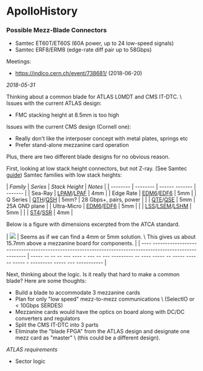 # ApolloHistory


### Possible Mezz-Blade Connectors

 * Samtec ET60T/ET60S (60A power, up to 24 low-speed signals)
 * Samtec ERF8/ERM8 (edge-rate diff pair up to 58Gbps)

Meetings:

 * https://indico.cern.ch/event/738681/ (2018-06-20)

*2018-05-31*

Thinking about a common blade for ATLAS L0MDT and CMS IT-DTC. \\
Issues with the current ATLAS design:

 * FMC stacking height at 8.5mm is too high

Issues with the current CMS design (Cornell one):

 * Really don't like the interposer concept with metal plates, springs etc
 * Prefer stand-alone mezzanine card operation

Plus, there are two different blade designs for no obvious reason.

First, looking at low stack height connectors, but not Z-ray.
(See Samtec [guide](http://suddendocs.samtec.com/literature/samtec-high-speed-b2b-design-guide.pdf))
Samtec families with low stack heights:


| *Family* | *Series* | *Stack Height* | *Notes* |
| -------- | -------- | ------ ------- | ------- |
| Sea-Ray | [LPAM](https://www.samtec.com/products/lpam)/[LPAF](https://www.samtec.com/products/lpaf) | 4mm |
| Edge Rate | [EDM6](https://www.samtec.com/products/edm6)/[EDF6](https://www.samtec.com/products/edf6) | 5mm |
| Q Series | [QTH](https://www.samtec.com/products/qth)/[QSH](https://www.samtec.com/products/qsh) | 5mm? | 28 Gbps+, pairs, power |
| | [QTE](https://www.samtec.com/products/qte)/[QSE](https://www.samtec.com/products/qse) | 5mm | 25A GND plane |
| Ultra-Micro | [EDM6](https://www.samtec.com/products/edm6)/[EDF6](https://www.samtec.com/products/edf6) | 5mm |
| | [LSS](https://www.samtec.com/products/lss)/[LSEM](https://www.samtec.com/products/lsem)/[LSHM](https://www.samtec.com/products/lshm) | 5mm |
| | [ST4](https://www.samtec.com/products/st4)/[SSR](https://www.samtec.com/products/ss4) | 4mm |

Below is a figure with dimensions excerpted from the ATCA standard.


| <img src="http://gauss.bu.edu/svn/atlas-phase-2-muon-upgrade/Meetings/2018-05-31_EDF/figs/stack_heights.png"> | Seems as if we can find a 4mm or 5mm solution.  \\ This gives us about 15.7mm above a mezzanine board for components. |
| ---- -------------------------------------------------------------------------------------------------------- | ----- -- -- -- --- ---- - --- -- --- ---------  -- ---- ----- -- ----- ------ ----- - --------- ----- --- ----------- |

Next, thinking about the logic.  Is it really that hard to make a common blade?  Here are some thoughts:

 * Build a blade to accommodate 3 mezzanine cards
 * Plan for only "low speed" mezz-to-mezz communications \\
  (SelectIO or < 10Gbps SERDES)
 * Mezzanine cards would have the optics on board along with DC/DC converters and regulators
 * Split the CMS IT-DTC into 3 parts
 * Eliminate the "blade FPGA" from the ATLAS design and designate one mezz card as "master" \\
  (this could be a different design).

*ATLAS requirements*

 * Sector logic

